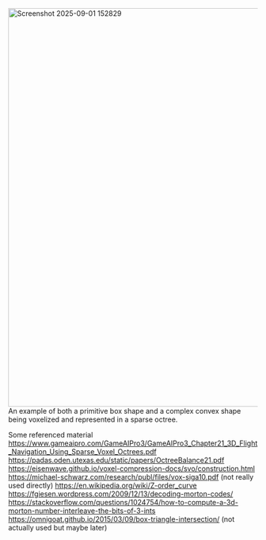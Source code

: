 <img width="1435" height="803" alt="Screenshot 2025-09-01 152829" src="https://github.com/user-attachments/assets/6d518378-a8c2-4d0d-89a4-c5f750d91033" />
An example of both a primitive box shape and a complex convex shape being voxelized and represented in a sparse octree.

Some referenced material
https://www.gameaipro.com/GameAIPro3/GameAIPro3_Chapter21_3D_Flight_Navigation_Using_Sparse_Voxel_Octrees.pdf
https://padas.oden.utexas.edu/static/papers/OctreeBalance21.pdf
https://eisenwave.github.io/voxel-compression-docs/svo/construction.html
https://michael-schwarz.com/research/publ/files/vox-siga10.pdf (not really used directly)
https://en.wikipedia.org/wiki/Z-order_curve
https://fgiesen.wordpress.com/2009/12/13/decoding-morton-codes/
https://stackoverflow.com/questions/1024754/how-to-compute-a-3d-morton-number-interleave-the-bits-of-3-ints
https://omnigoat.github.io/2015/03/09/box-triangle-intersection/ (not actually used but maybe later)
